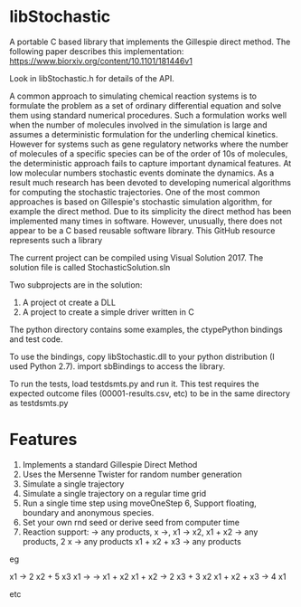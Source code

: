 # libStochastic
A portable C based library that implements the Gillespie direct method. 
The following paper describes this implementation: https://www.biorxiv.org/content/10.1101/181446v1

Look in libStochastic.h for details of the API.

A common approach to simulating chemical reaction systems is to formulate the problem as a set of ordinary differential equation and solve them using standard numerical procedures. Such a formulation works well when the number of molecules involved in the simulation is large and assumes a deterministic formulation for the underling chemical kinetics. However for systems such as gene regulatory networks where the number of molecules of a specific species can be of the order of 10s of molecules, the deterministic approach fails to capture important dynamical features. At low molecular numbers stochastic events dominate the dynamics. As a result much research has been devoted to developing numerical algorithms for computing the stochastic trajectories. One of the most common approaches is based on Gillespie's stochastic simulation algorithm, for example the direct method. Due to its simplicity the direct method has been implemented many times in software. However, unusually, there does not appear to be a C based reusable software library. This GitHub resource represents such a library

The current project can be compiled using Visual Solution 2017. The solution file is called StochasticSolution.sln

Two subprojects are in the solution:

1. A project ot create a DLL
2. A project to create a simple driver written in C

The python directory contains some examples, the ctypePython bindings and test code.

To use the bindings, copy libStochastic.dll to your python distribution (I used Python 2.7). import sbBindings to access the library.

To run the tests, load testdsmts.py and run it. This test requires the expected outcome files (00001-results.csv, etc) to be in the same directory as testdsmts.py 

Features
========

1. Implements a standard Gillespie Direct Method
2. Uses the Mersenne Twister for random number generation
3. Simulate a single trajectory
4. Simulate a single trajectory on a regular time grid
5. Run a single time step using moveOneStep
6, Support floating, boundary and anonymous species. 
7. Set your own rnd seed or derive seed from computer time
8. Reaction support: -> any products, x ->, x1 -> x2, x1 + x2 -> any products, 2 x -> any products x1 + x2 + x3 -> any products

eg

x1 -> 2 x2 + 5 x3
x1 -> 
-> x1 + x2
x1 + x2 -> 2 x3 + 3 x2
x1 + x2 + x3 -> 4 x1

etc

